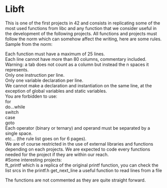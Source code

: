 # Libft
This is one of the first projects in 42 and consists in replicating some of the most used functions from libc and any function that we consider useful in the development of the following projects.
All functions and projects must follow the norm which can somehow affect the writing, here are some rules.
Sample from the norm:

Each function must have a maximum of 25 lines.  
Each line cannot have more than 80 columns, commentary included. Warning: a tab does not count as a column but instead the n spaces it represents.  
Only one instruction per line.  
Only one variable declaration per line.  
We cannot make a declaration and instantiation on the same line, at the exception of global variables and static variables.  
You are forbidden to use:  
for  
do...while  
switch  
case  
goto  
Each operator (binary or ternary) and operand must be separated by a single space.  
etc... (the rule list goes on for 6 pages).  
We are of course restricted in the use of external libraries and functions depending on each projects. We are expected to code every functions needed for the project if they are within our reach.  
#Some interesting projects:  
ft_printf which is a replica of the original printf function, you can check the list srcs in the printf.h
get_next_line a useful function to read lines from a file

The functions are not commented as they are quite straight forward.
